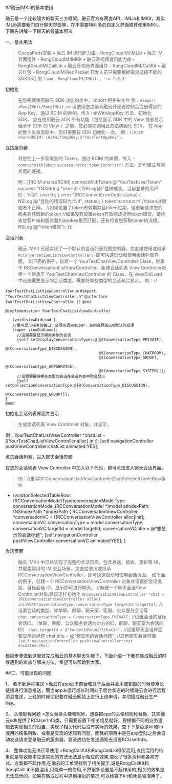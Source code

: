 ##融云IMKit的基本使用

融云是一个比较强大的聊天三方框架。融云官方有两套API，IMLib和IMKit，其实IMLib需要我们自行聊天界面等，在不需要特别多的自定义界面推荐使用IMKit。
下面先讲解一下聊天的最基本用法

一、基本用法

>CocoaPods安装
•	融云 IM 通讯能力库 - RongCloudIM/IMLib
•	融云 IM 界面组件 - RongCloudIM/IMKit
•	融云音视频通讯能力库 - RongCloudIM/CallLib
•	融云音视频界面组件 - RongCloudIM/CallKit
•	融云红包 - RongCloudIM/RedPacket
开发人员只需要根据需求选择不同的SDK即可
例：`pod 'RongCloudIM/IMKit', '~> 2.8.3' `

初始化

>在您需要使用融云 SDK 功能的类中，import 相关头文件
例：`#import <RongIMKit/RongIMKit.h>`
请使用您之前从融云开发者控制台注册得到的 App Key，通过 RCIM 的单例，传入 initWithAppKey:方法，初始化 SDK。
您在使用融云 SDK 所有功能（包括显示 SDK 中的 View 或者显示继承于 SDK 的 View ）之前，您必须先调用此方法初始化 SDK。 在 App 的整个生命周期中，您只需要将 SDK 初始化一次。
例：`[[RCIM sharedRCIM] initWithAppKey:@"YourTestAppKey"];`

连接服务器
>将您在上一步获取到的 Token，通过 RCIM 的单例，传入 -`connectWithToken:success:error:tokenIncorrect:` 方法，即可建立与服务器的连接。


>例：[[RCIM sharedRCIM] connectWithToken:@"YourTestUserToken"     success:^(NSString *userId) {
    NSLog(@"登陆成功。当前登录的用户ID：%@", userId);
} error:^(RCConnectErrorCode status) {
    NSLog(@"登陆的错误码为:%d", status);
} tokenIncorrect:^{
    //token过期或者不正确。
    //如果设置了token有效期并且token过期，请重新请求您的服务器获取新的token
    //如果没有设置token有效期却提示token错误，请检查您客户端和服务器的appkey是否匹配，还有检查您获取token的流程。
    NSLog(@"token错误");
}];


会话列表
>融云 IMKit 已经实现了一个默认的会话列表视图控制器，您直接使用或继承 `RCConversationListViewController`，即可快速启动和使用会话列表界面。    如下面的例子，新建一个 YourTestChatViewController Class，继承于 RCConversationListViewController。新建会话列表 View Controller新建一个继承于 YourTestChatViewController 的 Class，在 viewDidLoad 中设置需要显示的会话类型，需要将哪些类型的会话聚合显示。
例：// 


`YourTestChatListViewController.m`
`#import "YourTestChatListViewController.h"`
`@interface YourTestChatListViewController ()`
`@end`

`@implementation YourTestChatListViewController`

 ```
  - (void)viewDidLoad {
    //重写显示相关的接口，必须先调用super，否则会屏蔽SDK默认的处理
    [super viewDidLoad];
      //设置需要显示哪些类型的会话
      [self setDisplayConversationTypes:@[@(ConversationType_PRIVATE),
                                          @(ConversationType_DISCUSSION),
                                          @(ConversationType_CHATROOM),
                                          @(ConversationType_GROUP),
                                          @(ConversationType_APPSERVICE),
                                          @(ConversationType_SYSTEM)]];
      //设置需要将哪些类型的会话在会话列表中聚合显示
      [self setCollectionConversationType:@[@(ConversationType_DISCUSSION),
                                            @(ConversationType_GROUP)]];
}
@end
 ```


初始化会话列表界面并显示
>生成会话列表 View Controller 对象，并显示。

例：YourTestChatListViewController *chatList = [[YourTestChatListViewController alloc] init];
[self.navigationController pushViewController:chatList animated:YES];

点击会话列表，进入聊天会话界面

在您的会话列表 View Controller 中加入以下代码，即可点击进入聊天会话界面。

>例：//重写RCConversationListViewController的onSelectedTableRow事件
- (void)onSelectedTableRow:(RCConversationModelType)conversationModelType
         conversationModel:(RCConversationModel *)model
               atIndexPath:(NSIndexPath *)indexPath {
    RCConversationViewController *conversationVC = [[RCConversationViewController alloc]init];
    conversationVC.conversationType = model.conversationType;
    conversationVC.targetId = model.targetId;
    conversationVC.title = @"想显示的会话标题";
    [self.navigationController pushViewController:conversationVC animated:YES];
}

会话页面
>融云 IMKit 中已经实现了完整的会话页面，包含发送、接收、更新等 UI，并覆盖常用的 IM 交互场景，您直接使用或继承 RCConversationViewController，即可快速启动和使用会话页面。
如下面的例子，创建一个 RCConversationViewController 对象并设置好会话类型、目标会话 ID，显示即可进行聊天。
//新建一个聊天会话View Controller对象,建议这样初始化
`RCConversationViewController *chat = [RCConversationViewController alloc] initWithConversationType:conversationType
                    targetId:targetId];`
//设置会话的类型，如单聊、群聊、聊天室、客服、公众服务会话等
`chat.conversationType = ConversationType_PRIVATE;`
//设置会话的目标会话ID。（单聊、客服、公众服务会话为对方的ID，群聊、聊天室为会话的ID）
`chat.targetId = @"targetIdYouWillChatIn";`
//设置聊天会话界面要显示的标题
chat.title = @"想显示的会话标题";
//显示聊天会话界面
`[self.navigationController pushViewController:chat animated:YES];`


根据步骤做到这里就完成融云的基本聊天功能了，下面介绍一下我在集成融云的时候遇到的难点与解决方法，希望可以帮助到大家。


##二、可能出现的问题

1、	收不到远程推送
	>融云在app处于前台和处于后台并且未被销毁的时候使用长链接进行消息推送，而当app未运行或长时间处于后台状态的时候融云会进行远程消息推送，上线的时候切记要在融云网站上进行上线申请，并切换成融云生产Key。
	
2、	头像昵称问题
	>怎么替换头像和昵称，想要把app的头像和昵称替换，其实融云sdk提供了RCUserInfo类，只需要设置下相关信息就好，要根据不同的业务逻辑去实现相关的设置，实现了相关代码后没有实际的效果，查下下是否是kit和lib混用的结果所致，或者是实现的逻辑有问题。而我的项目中是在app登陆之后会自动发送请求登录融云的服务器，登录成功在发送通知去设置RCUserInfo。
	
3、	整体功能无法正常使用
	>RongCallKit和RongCallLib框架混用,直接混用的结果就是导致原本应该实现的方法无法显示相应的效果,查阅了很多资料和各种方式、方案都不起作用,在融云的工单里找到了相关提示,说是RongCallKit和RongCallLib不能混用,只能单一的使用,不然很多设置是不起作用的,相关的效果是无法显示的。如果在集成过程中遇到相似的情况,可以检查下kit和lib是否混用了。

